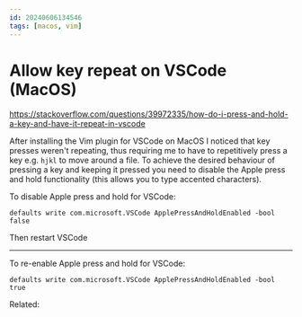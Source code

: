 ```yaml
---
id: 20240606134546
tags: [macos, vim]
---
```


# Allow key repeat on VSCode (MacOS)

<https://stackoverflow.com/questions/39972335/how-do-i-press-and-hold-a-key-and-have-it-repeat-in-vscode>

After installing the Vim plugin for VSCode on MacOS I noticed that key
presses weren't repeating, thus requiring me to have to repetitively
press a key e.g. `hjkl` to move around a file. To achieve the desired
behaviour of pressing a key and keeping it pressed you need to disable
the Apple press and hold functionality (this allows you to type accented
characters).

To disable Apple press and hold for VSCode:

`defaults write com.microsoft.VSCode ApplePressAndHoldEnabled -bool
false`

Then restart VSCode

---

To re-enable Apple press and hold for VSCode:

`defaults write com.microsoft.VSCode ApplePressAndHoldEnabled -bool
true`

Related:
